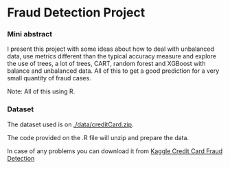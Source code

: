 # Fraud Detection Project

### Mini abstract

I present this project with some ideas about how to deal with unbalanced data, use metrics different than the typical accuracy measure and explore the use of trees, a lot of trees, CART, random forest and XGBoost with balance and unbalanced data. All of this to get a good prediction for a very small quantity of fraud cases. 

Note: All of this using R.

### Dataset

The dataset used is on [./data/creditCard.zip](https://github.com/AgustinGallo/fraudDetection/tree/main/data).

The code provided on the .R file will unzip and prepare the data. 

In case of any problems you can download it from [Kaggle Credit Card Fraud Detection](https://www.kaggle.com/mlg-ulb/creditcardfraud)